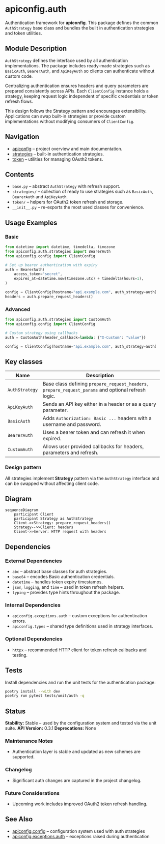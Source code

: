 # apiconfig.auth

Authentication framework for **apiconfig**.  This package defines the common `AuthStrategy` base class and bundles the built in authentication strategies and token utilities.

## Module Description

`AuthStrategy` defines the interface used by all authentication implementations.
The package includes ready-made strategies such as `BasicAuth`, `BearerAuth`,
and `ApiKeyAuth` so clients can authenticate without custom code.

Centralizing authentication ensures headers and query parameters are prepared
consistently across APIs. Each `ClientConfig` instance holds a strategy, keeping
request logic independent of specific credentials or token refresh flows.

This design follows the Strategy pattern and encourages extensibility.
Applications can swap built-in strategies or provide custom implementations
without modifying consumers of `ClientConfig`.

## Navigation
- [apiconfig](../README.md) – project overview and main documentation.
- [strategies](./strategies/README.md) – built-in authentication strategies.
- [token](./token/README.md) – utilities for managing OAuth2 tokens.

## Contents
- `base.py` – abstract `AuthStrategy` with refresh support.
- `strategies/` – collection of ready to use strategies such as `BasicAuth`, `BearerAuth` and `ApiKeyAuth`.
- `token/` – helpers for OAuth2 token refresh and storage.
- `__init__.py` – re-exports the most used classes for convenience.

## Usage Examples

### Basic
```python
from datetime import datetime, timedelta, timezone
from apiconfig.auth.strategies import BearerAuth
from apiconfig.config import ClientConfig

# Set up bearer authentication with expiry
auth = BearerAuth(
    access_token="secret",
    expires_at=datetime.now(timezone.utc) + timedelta(hours=1),
)

config = ClientConfig(hostname="api.example.com", auth_strategy=auth)
headers = auth.prepare_request_headers()
```

### Advanced
```python
from apiconfig.auth.strategies import CustomAuth
from apiconfig.config import ClientConfig

# Custom strategy using callbacks
auth = CustomAuth(header_callback=lambda: {"X-Custom": "value"})

config = ClientConfig(hostname="api.example.com", auth_strategy=auth)
```

## Key classes
| Name | Description |
| ---- | ----------- |
| `AuthStrategy` | Base class defining `prepare_request_headers`, `prepare_request_params` and optional refresh logic. |
| `ApiKeyAuth` | Sends an API key either in a header or as a query parameter. |
| `BasicAuth` | Adds `Authorization: Basic ...` headers with a username and password. |
| `BearerAuth` | Uses a bearer token and can refresh it when expired. |
| `CustomAuth` | Allows user provided callbacks for headers, parameters and refresh. |

### Design pattern
All strategies implement **Strategy** pattern via the `AuthStrategy` interface and can be swapped without affecting client code.

## Diagram
```mermaid
sequenceDiagram
    participant Client
    participant Strategy as AuthStrategy
    Client->>Strategy: prepare_request_headers()
    Strategy-->>Client: headers
    Client->>Server: HTTP request with headers
```

## Dependencies

### External Dependencies
- `abc` – abstract base classes for auth strategies.
- `base64` – encodes Basic authentication credentials.
- `datetime` – handles token expiry timestamps.
- `json`, `logging`, and `time` – used in token refresh helpers.
- `typing` – provides type hints throughout the package.

### Internal Dependencies
- `apiconfig.exceptions.auth` – custom exceptions for authentication errors.
- `apiconfig.types` – shared type definitions used in strategy interfaces.

### Optional Dependencies
- `httpx` – recommended HTTP client for token refresh callbacks and testing.

## Tests
Install dependencies and run the unit tests for the authentication package:
```bash
poetry install --with dev
poetry run pytest tests/unit/auth -q
```

## Status

**Stability:** Stable – used by the configuration system and tested via the unit suite.
**API Version:** 0.3.1
**Deprecations:** None

### Maintenance Notes
- Authentication layer is stable and updated as new schemes are supported.

### Changelog
- Significant auth changes are captured in the project changelog.

### Future Considerations
- Upcoming work includes improved OAuth2 token refresh handling.

## See Also
- [apiconfig.config](../config/README.md) – configuration system used with auth strategies
- [apiconfig.exceptions.auth](../exceptions/auth/README.md) – exceptions raised during authentication
